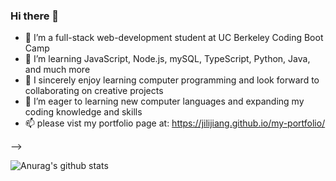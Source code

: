 ### Hi there 👋



- 🔭 I’m a full-stack web-development student at UC Berkeley Coding Boot Camp 
- 🌱 I’m learning JavaScript, Node.js, mySQL, TypeScript, Python, Java, and much more
- 👯 I sincerely enjoy learning computer programming and look forward to collaborating on creative projects
- 🤔 I’m eager to learning new computer languages and expanding my coding knowledge and skills
- 📫 please vist my portfolio page at: https://jilijiang.github.io/my-portfolio/

-->


![Anurag's github stats](https://github-readme-stats.vercel.app/api?username=jilijiang)

